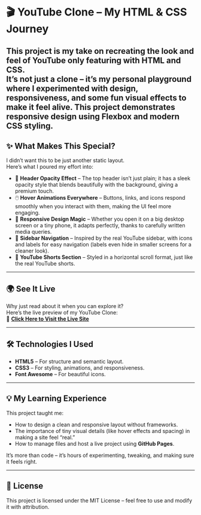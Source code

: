 # 🎬 YouTube Clone – My HTML & CSS Journey

This project is my take on recreating the look and feel of **YouTube** only  featuring with  **HTML** and **CSS**.  
It’s not just a clone – it’s my personal playground where I experimented with design, responsiveness, and some fun visual effects to make it feel alive.
This project demonstrates responsive design using Flexbox and modern CSS styling.
---

## ✨ What Makes This Special?

I didn’t want this to be just another static layout.  
Here’s what I poured my effort into:

- 🎨 **Header Opacity Effect** – The top header isn’t just plain; it has a sleek opacity style that blends beautifully with the background, giving a premium touch.
- 🖱️ **Hover Animations Everywhere** – Buttons, links, and icons respond smoothly when you interact with them, making the UI feel more engaging.
- 📱 **Responsive Design Magic** – Whether you open it on a big desktop screen or a tiny phone, it adapts perfectly, thanks to carefully written media queries.
- 📂 **Sidebar Navigation** – Inspired by the real YouTube sidebar, with icons and labels for easy navigation (labels even hide in smaller screens for a cleaner look).
- 🎥 **YouTube Shorts Section** – Styled in a horizontal scroll format, just like the real YouTube shorts.

---

## 🌍 See It Live
Why just read about it when you can explore it?  
Here’s the live preview of my YouTube Clone:  
🔗 **[Click Here to Visit the Live Site](https://bhaumikdhore.github.io/Youtube-Clone/)**

---

## 🛠 Technologies I Used
- **HTML5** – For structure and semantic layout.
- **CSS3** – For styling, animations, and responsiveness.
- **Font Awesome** – For beautiful icons.

---

## 💡 My Learning Experience
This project taught me:
- How to design a clean and responsive layout without frameworks.
- The importance of tiny visual details (like hover effects and spacing) in making a site feel “real.”
- How to manage files and host a live project using **GitHub Pages**.

It’s more than code – it’s hours of experimenting, tweaking, and making sure it feels right.  

---
## 📜 License
This project is licensed under the MIT License – feel free to use and modify it with attribution.
